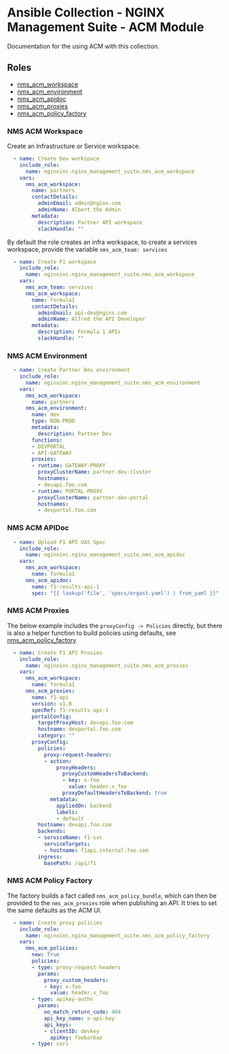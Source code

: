# Ansible Collection - NGINX Management Suite - ACM Module

Documentation for the using ACM with this collection.

## Roles

* [nms_acm_workspace](#nms-acm-workspace)
* [nms_acm_environment](#nms-acm-environment)
* [nms_acm_apidoc](#nms-acm-apidoc)
* [nms_acm_proxies](#nms-acm-proxies)
* [nms_acm_policy_factory](#nms-acm-policy-factory)

### NMS ACM Workspace

Create an Infrastructure or Service workspace.

```yaml
  - name: Create Dev workspace
    include_role:
      name: nginxinc.nginx_management_suite.nms_acm_workspace
    vars:
      nms_acm_workspace:
        name: partners
        contactDetails:
          adminEmail: admin@nginx.com
          adminName: Albert the Admin
        metadata:
          description: Partner API workspace
          slackHandle: ""
```

By default the role creates an infra workspace,
to create a services workspace, provide the variable `nms_acm_team: services`

```yaml
  - name: Create F1 workspace
    include_role:
      name: nginxinc.nginx_management_suite.nms_acm_workspace
    vars:
      nms_acm_team: services
      nms_acm_workspace:
        name: formula1
        contactDetails:
          adminEmail: api-dev@nginx.com
          adminName: Alfred the API Developer
        metadata:
          description: Formula 1 APIs
          slackHandle: ""
```


### NMS ACM Environment

```yaml
  - name: Create Partner Dev environment
    include_role:
      name: nginxinc.nginx_management_suite.nms_acm_environment
    vars:
      nms_acm_workspace:
        name: partners
      nms_acm_environment:
        name: dev
        type: NON-PROD
        metadata:
          description: Partner Dev
        functions:
        - DEVPORTAL
        - API-GATEWAY
        proxies:
        - runtime: GATEWAY-PROXY
          proxyClusterName: partner-dev-cluster
          hostnames:
          - devapi.foo.com
        - runtime: PORTAL-PROXY
          proxyClusterName: partner-dev-portal
          hostnames:
          - devportal.foo.com
```

### NMS ACM APIDoc

```yaml
  - name: Upload F1 API OAS Spec
    include_role:
      name: nginxinc.nginx_management_suite.nms_acm_apidoc
    vars:
      nms_acm_workspace:
        name: formula1
      nms_acm_apidoc:
        name: f1-results-api-1
        spec: "{{ lookup('file', 'specs/ergast.yaml') | from_yaml }}"
```

### NMS ACM Proxies

The below example includes the `proxyConfig -> Policies` directly, but there is also
a helper function to build policies using defaults, see [nms_acm_policy_factory](#nms-acm-policy-factory)
```yaml
  - name: Create F1 API Proxies
    include_role:
      name: nginxinc.nginx_management_suite.nms_acm_proxies
    vars:
      nms_acm_workspace:
        name: formula1
      nms_acm_proxies:
        name: f1-api
        version: v1.0
        specRef: f1-results-api-1
        portalConfig:
          targetProxyHost: devapi.foo.com
          hostname: devportal.foo.com
          category: ""
        proxyConfig:
          policies:
            proxy-request-headers:
            - action:
                proxyHeaders:
                  proxyCustomHeadersToBackend:
                  - key: x-foo
                    value: header.x_foo
                  proxyDefaultHeadersToBackend: true
              metadata:
                appliedOn: backend
                labels:
                - default
          hostname: devapi.foo.com
          backends:
          - serviceName: f1-svc
            serviceTargets:
            - hostname: f1api.internal.foo.com
          ingress:
            basePath: /api/f1
```

### NMS ACM Policy Factory

The factory builds a fact called `nms_acm_policy_bundle`, which can then be provided to
the `nms_acm_proxies` role when publishing an API. It tries to set the same defaults as
the ACM UI.

```yaml
  - name: Create proxy policies
    include_role:
      name: nginxinc.nginx_management_suite.nms_acm_policy_factory
    vars:
      nms_acm_policies:
        new: True
        policies:
        - type: proxy-request-headers
          params:
            proxy_custom_headers:
            - key: x-foo
              value: header.x_foo
        - type: apikey-authn
          params:
            no_match_return_code: 404
            api_key_name: x-api-key
            api_keys:
            - clientID: devkey
              apiKey: foobarbaz
        - type: cors
```


